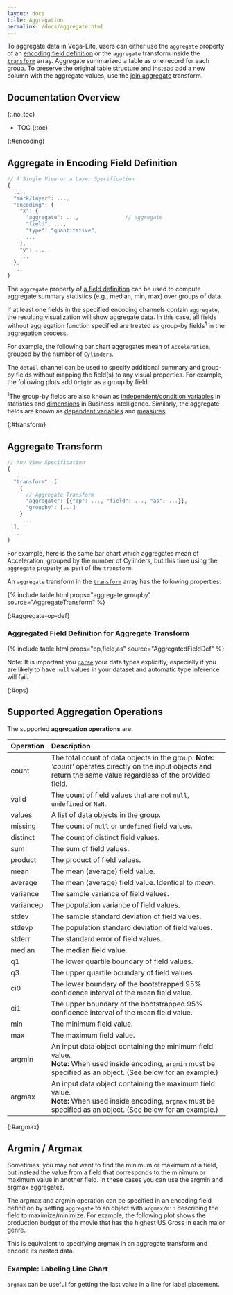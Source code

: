 ```yaml
---
layout: docs
title: Aggregation
permalink: /docs/aggregate.html
---
```


To aggregate data in Vega-Lite, users can either use the `aggregate` property of an [encoding field definition](#encoding) or the `aggregate` transform inside the [`transform`](#transform) array. Aggregate summarized a table as one record for each group. To preserve the original table structure and instead add a new column with the aggregate values, use the [join aggregate](joinaggregate.html) transform.

<!--prettier-ignore-start-->
## Documentation Overview
{:.no_toc}

- TOC
{:toc}

<!--prettier-ignore-end-->

{:#encoding}

## Aggregate in Encoding Field Definition

<!-- TODO why aggregation -->

```js
// A Single View or a Layer Specification
{
  ...,
  "mark/layer": ...,
  "encoding": {
    "x": {
      "aggregate": ...,               // aggregate
      "field": ...,
      "type": "quantitative",
      ...
    },
    "y": ...,
    ...
  },
  ...
}
```

The `aggregate` property of [a field definition](encoding.html#field-def) can be used to compute aggregate summary statistics (e.g., median, min, max) over groups of data.

If at least one fields in the specified encoding channels contain `aggregate`, the resulting visualization will show aggregate data. In this case, all fields without aggregation function specified are treated as group-by fields<sup>1</sup> in the aggregation process.

For example, the following bar chart aggregates mean of `Acceleration`, grouped by the number of `Cylinders`.

<div class="vl-example" data-name="bar_aggregate_vertical"></div>

The `detail` channel can be used to specify additional summary and group-by fields without mapping the field(s) to any visual properties. For example, the following plots add `Origin` as a group by field.

<div class="vl-example" data-name="point_aggregate_detail"></div>

<span class="note-line"><sup>1</sup>The group-by fields are also known as [independent/condition variables](https://en.wikipedia.org/wiki/Dependent_and_independent_variables) in statistics and [dimensions](<https://en.wikipedia.org/wiki/Dimension_(data_warehouse)>) in Business Intelligence. Similarly, the aggregate fields are known as [dependent variables](https://en.wikipedia.org/wiki/Dependent_and_independent_variables) and [measures](<https://en.wikipedia.org/wiki/Measure_(data_warehouse)>). </span>

{:#transform}

## Aggregate Transform

```js
// Any View Specification
{
  ...
  "transform": [
    {
      // Aggregate Transform
      "aggregate": [{"op": ..., "field": ..., "as": ...}],
      "groupby": [...]
    }
     ...
  ],
  ...
}
```

For example, here is the same bar chart which aggregates mean of Acceleration, grouped by the number of Cylinders, but this time using the `aggregate` property as part of the `transform`.

<div class="vl-example" data-name="bar_aggregate_transform"></div>

An `aggregate` transform in the [`transform`](transform.html) array has the following properties:

{% include table.html props="aggregate,groupby" source="AggregateTransform" %}

{:#aggregate-op-def}

### Aggregated Field Definition for Aggregate Transform

{% include table.html props="op,field,as" source="AggregatedFieldDef" %}

Note: It is important you [`parse`](data.html#format) your data types explicitly, especially if you are likely to have `null` values in your dataset and automatic type inference will fail.

{:#ops}

## Supported Aggregation Operations

The supported **aggregation operations** are:

| Operation | Description |
| :-- | :-- |
| count | The total count of data objects in the group. <span class="note-line">**Note:** _'count'_ operates directly on the input objects and return the same value regardless of the provided field. |
| valid | The count of field values that are not `null`, `undefined` or `NaN`. |
| values | A list of data objects in the group. |
| missing | The count of `null` or `undefined` field values. |
| distinct | The count of distinct field values. |
| sum | The sum of field values. |
| product | The product of field values. |
| mean | The mean (average) field value. |
| average | The mean (average) field value. Identical to _mean_. |
| variance | The sample variance of field values. |
| variancep | The population variance of field values. |
| stdev | The sample standard deviation of field values. |
| stdevp | The population standard deviation of field values. |
| stderr | The standard error of field values. |
| median | The median field value. |
| q1 | The lower quartile boundary of field values. |
| q3 | The upper quartile boundary of field values. |
| ci0 | The lower boundary of the bootstrapped 95% confidence interval of the mean field value. |
| ci1 | The upper boundary of the bootstrapped 95% confidence interval of the mean field value. |
| min | The minimum field value. |
| max | The maximum field value. |
| argmin | An input data object containing the minimum field value. <br/> **Note:** When used inside encoding, `argmin` must be specified as an object. (See below for an example.) |
| argmax | An input data object containing the maximum field value. <br/> **Note:** When used inside encoding, `argmax` must be specified as an object. (See below for an example.) |

{:#argmax}

## Argmin / Argmax

Sometimes, you may not want to find the minimum or maximum of a field, but instead the value from a field that corresponds to the minimum or maximum value in another field. In these cases you can use the argmin and argmax aggregates.

The argmax and argmin operation can be specified in an encoding field definition by setting `aggregate` to an object with `argmax/min` describing the field to maximize/minimize. For example, the following plot shows the production budget of the movie that has the highest US Gross in each major genre.

<div class="vl-example" data-name="bar_argmax"></div>

This is equivalent to specifying argmax in an aggregate transform and encode its nested data.

<div class="vl-example" data-name="bar_argmax_transform"></div>

### Example: Labeling Line Chart

`argmax` can be useful for getting the last value in a line for label placement.

<span class="vl-example" data-name="line_color_label"></span>
